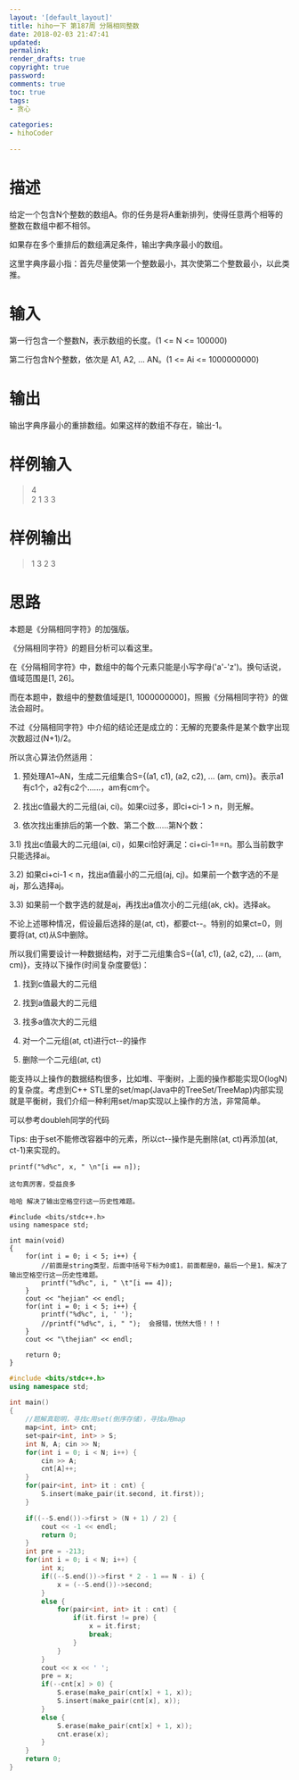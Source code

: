 ```yaml
---
layout: '[default_layout]'   
title: hiho一下 第187周 分隔相同整数           
date: 2018-02-03 21:47:41  
updated: 
permalink: 
render_drafts: true
copyright: true
password: 
comments: true
toc: true                  
tags:                        
- 贪心

categories:                  
- hihoCoder

---
```

# 描述
给定一个包含N个整数的数组A。你的任务是将A重新排列，使得任意两个相等的整数在数组中都不相邻。  

如果存在多个重排后的数组满足条件，输出字典序最小的数组。  

这里字典序最小指：首先尽量使第一个整数最小，其次使第二个整数最小，以此类推。
<!--more-->
# 输入
第一行包含一个整数N，表示数组的长度。(1 <= N <= 100000)  

第二行包含N个整数，依次是 A1, A2, ... AN。(1 <= Ai <= 1000000000)

# 输出
输出字典序最小的重排数组。如果这样的数组不存在，输出-1。

# 样例输入
>4  
2 1 3 3

# 样例输出
>1 3 2 3

# 思路
本题是《分隔相同字符》的加强版。

《分隔相同字符》的题目分析可以看这里。

在《分隔相同字符》中，数组中的每个元素只能是小写字母('a'-'z')。换句话说，值域范围是[1, 26]。

而在本题中，数组中的整数值域是[1, 1000000000]，照搬《分隔相同字符》的做法会超时。

不过《分隔相同字符》中介绍的结论还是成立的：无解的充要条件是某个数字出现次数超过(N+1)/2。

所以贪心算法仍然适用：

1) 预处理A1~AN，生成二元组集合S={(a1, c1), (a2, c2), ... (am, cm)}。表示a1有c1个，a2有c2个……，am有cm个。

2) 找出c值最大的二元组(ai, ci)。如果ci过多，即ci+ci-1 > n，则无解。

3) 依次找出重排后的第一个数、第二个数……第N个数：

3.1) 找出c值最大的二元组(ai, ci)，如果ci恰好满足：ci+ci-1==n。那么当前数字只能选择ai。

3.2) 如果ci+ci-1 < n，找出a值最小的二元组(aj, cj)。如果前一个数字选的不是aj，那么选择aj。

3.3) 如果前一个数字选的就是aj，再找出a值次小的二元组(ak, ck)。选择ak。

不论上述哪种情况，假设最后选择的是(at, ct)，都要ct--。特别的如果ct=0，则要将(at, ct)从S中删除。

所以我们需要设计一种数据结构，对于二元组集合S={(a1, c1), (a2, c2), ... (am, cm)}，支持以下操作(时间复杂度要低)：

1) 找到c值最大的二元组

2) 找到a值最大的二元组

3) 找多a值次大的二元组

4) 对一个二元组(at, ct)进行ct--的操作

5) 删除一个二元组(at, ct)

能支持以上操作的数据结构很多，比如堆、平衡树，上面的操作都能实现O(logN)的复杂度。考虑到C++ STL里的set/map(Java中的TreeSet/TreeMap)内部实现就是平衡树，我们介绍一种利用set/map实现以上操作的方法，非常简单。

可以参考doubleh同学的代码

Tips: 由于set不能修改容器中的元素，所以ct--操作是先删除(at, ct)再添加(at, ct-1)来实现的。

```
printf("%d%c", x, " \n"[i == n]);

这句真厉害，受益良多

哈哈 解决了输出空格空行这一历史性难题。
```

```
#include <bits/stdc++.h>
using namespace std;

int main(void)
{
    for(int i = 0; i < 5; i++) {
        //前面是string类型，后面中括号下标为0或1，前面都是0，最后一个是1，解决了输出空格空行这一历史性难题。
        printf("%d%c", i, " \t"[i == 4]); 
    }
    cout << "hejian" << endl;
    for(int i = 0; i < 5; i++) {
        printf("%d%c", i, ' ');
        //printf("%d%c", i, " ");  会报错，恍然大悟！！！
    }
    cout << "\thejian" << endl;
    
    return 0;
}
```

```C++
#include <bits/stdc++.h>
using namespace std;

int main()
{
    //题解真聪明，寻找c用set(倒序存储)，寻找a用map
    map<int, int> cnt;
    set<pair<int, int> > S;
    int N, A; cin >> N;
    for(int i = 0; i < N; i++) {
        cin >> A;
        cnt[A]++;
    }
    for(pair<int, int> it : cnt) {
        S.insert(make_pair(it.second, it.first));
    }

    if((--S.end())->first > (N + 1) / 2) {
        cout << -1 << endl;
        return 0;
    }
    int pre = -213;
    for(int i = 0; i < N; i++) {
        int x;
        if((--S.end())->first * 2 - 1 == N - i) {
            x = (--S.end())->second;
        }
        else {
            for(pair<int, int> it : cnt) {
                if(it.first != pre) {
                    x = it.first;
                    break;
                }
            }
        }
        cout << x << ' ';
        pre = x;
        if(--cnt[x] > 0) {
            S.erase(make_pair(cnt[x] + 1, x));
            S.insert(make_pair(cnt[x], x));
        }
        else {
            S.erase(make_pair(cnt[x] + 1, x));
            cnt.erase(x);
        }
    }
    return 0;
}
```